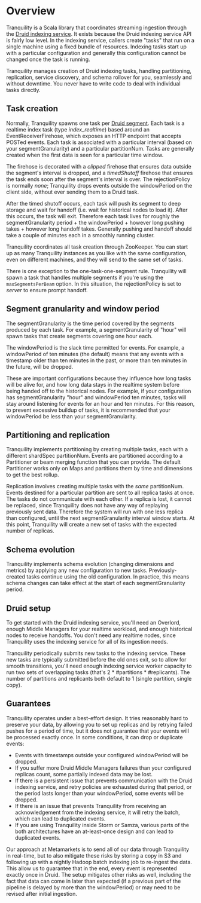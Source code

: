 # Overview

Tranquility is a Scala library that coordinates streaming ingestion through the
[Druid indexing service](http://druid.io/docs/latest/design/indexing-service.html). It exists because the Druid
indexing service API is fairly low level. In the indexing service, callers create "tasks" that run on a single machine
using a fixed bundle of resources. Indexing tasks start up with a particular configuration and generally this
configuration cannot be changed once the task is running.

Tranquility manages creation of Druid indexing tasks, handling partitioning, replication, service discovery, and schema
rollover for you, seamlessly and without downtime. You never have to write code to deal with individual tasks directly.

## Task creation

Normally, Tranquility spawns one task per [Druid segment](http://druid.io/docs/latest/design/segments.html). Each task
is a realtime index task (type *index_realtime*) based around an EventReceiverFirehose, which exposes an HTTP endpoint
that accepts POSTed events. Each task is associated with a particular interval (based on your segmentGranularity)
and a particular partitionNum. Tasks are generally created when the first data is seen for a particular time window.

The firehose is decorated with a *clipped* firehose that ensures data outside the segment's interval is dropped, and
a *timedShutoff* firehose that ensures the task ends soon after the segment's interval is over. The rejectionPolicy
is normally *none*; Tranquility drops events outside the windowPeriod on the client side, without ever sending them to
a Druid task.

After the timed shutoff occurs, each task will push its segment to deep storage and wait for handoff (i.e. wait for
historical nodes to load it). After this occurs, the task will exit. Therefore each task lives for roughly the
segmentGranularity period + the windowPeriod + however long pushing takes + however long handoff takes. Generally
pushing and handoff should take a couple of minutes each in a smoothly running cluster.

Tranquility coordinates all task creation through ZooKeeper. You can start up as many Tranquility instances as you
like with the same configuration, even on different machines, and they will send to the same set of tasks.

There is one exception to the one-task-one-segment rule. Tranquility will spawn a task that handles multiple segments
if you're using the `maxSegmentsPerBeam` option. In this situation, the rejectionPolicy is set to *server* to ensure
prompt handoff.

## Segment granularity and window period

The segmentGranularity is the time period covered by the segments produced by each task. For example, a
segmentGranularity of "hour" will spawn tasks that create segments covering one hour each.

The windowPeriod is the slack time permitted for events. For example, a windowPeriod of ten minutes (the default) means
that any events with a timestamp older than ten minutes in the past, or more than ten minutes in the future, will be
dropped.

These are important configurations because they influence how long tasks will be alive for, and how long data stays
in the realtime system before being handed off to the historical nodes. For example, if your configuration has
segmentGranularity "hour" and windowPeriod ten minutes, tasks will stay around listening for events for an hour and ten
minutes. For this reason, to prevent excessive buildup of tasks, it is recommended that your windowPeriod be less than
your segmentGranularity.

## Partitioning and replication

Tranquility implements partitioning by creating multiple tasks, each with a different shardSpec partitionNum. Events
are partitioned according to a Partitioner or beam merging function that you can provide. The default Partitioner
works only on Maps and partitions them by time and dimensions to get the best rollup.

Replication involves creating multiple tasks with the _same_ partitionNum. Events destined for a particular partition
are sent to all replica tasks at once. The tasks do not communicate with each other. If a replica is lost, it cannot
be replaced, since Tranquility does not have any way of replaying previously sent data. Therefore the system will run
with one less replica than configured, until the next segmentGranularity interval window starts. At this point,
Tranquility will create a new set of tasks with the expected number of replicas.

## Schema evolution

Tranquility implements schema evolution (changing dimensions and metrics) by applying any new configuration to new
tasks. Previously-created tasks continue using the old configuration. In practice, this means schema changes can take
effect at the start of each segmentGranularity period.

## Druid setup

To get started with the Druid indexing service, you'll need an Overlord, enough Middle Managers for your realtime
workload, and enough historical nodes to receive handoffs. You don't need any realtime nodes, since Tranquility uses
the indexing service for all of its ingestion needs.

Tranquility periodically submits new tasks to the indexing service. These new tasks are typically submitted before the
old ones exit, so to allow for smooth transitions, you'll need enough indexing service worker capacity to run two sets
of overlapping tasks (that's 2 * #partitions * #replicants). The number of partitions and replicants both default to 1
(single partition, single copy).

## Guarantees

Tranquility operates under a best-effort design. It tries reasonably hard to preserve your data, by allowing you to
set up replicas and by retrying failed pushes for a period of time, but it does not guarantee that your events will be
processed exactly once. In some conditions, it can drop or duplicate events:

- Events with timestamps outside your configured windowPeriod will be dropped.
- If you suffer more Druid Middle Managers failures than your configured replicas count, some partially indexed data
may be lost.
- If there is a persistent issue that prevents communication with the Druid indexing service, and retry policies are
exhausted during that period, or the period lasts longer than your windowPeriod, some events will be dropped.
- If there is an issue that prevents Tranquility from receiving an acknowledgement from the indexing service, it will
retry the batch, which can lead to duplicated events.
- If you are using Tranquility inside Storm or Samza, various parts of the both architectures have an at-least-once
design and can lead to duplicated events.

Our approach at Metamarkets is to send all of our data through Tranquility in real-time, but to also mitigate these
risks by storing a copy in S3 and following up with a nightly Hadoop batch indexing job to re-ingest the data. This
allow us to guarantee that in the end, every event is represented exactly once in Druid. The setup mitigates other risks
as well, including the fact that data can come in later than expected (if a previous part of the pipeline is delayed
by more than the windowPeriod) or may need to be revised after initial ingestion.
